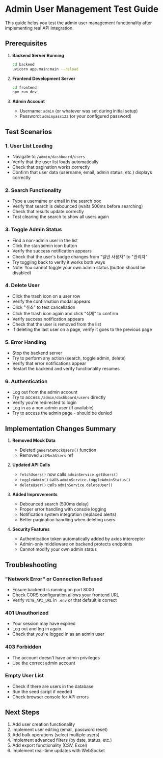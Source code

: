 # Admin User Management Test Guide

This guide helps you test the admin user management functionality after implementing real API integration.

## Prerequisites

1. **Backend Server Running**
   ```bash
   cd backend
   uvicorn app.main:main --reload
   ```

2. **Frontend Development Server**
   ```bash
   cd frontend
   npm run dev
   ```

3. **Admin Account**
   - Username: `admin` (or whatever was set during initial setup)
   - Password: `adminpass123` (or your configured password)

## Test Scenarios

### 1. User List Loading
- Navigate to `/admin/dashboard/users`
- Verify that the user list loads automatically
- Check that pagination works correctly
- Confirm that user data (username, email, admin status, etc.) displays correctly

### 2. Search Functionality
- Type a username or email in the search box
- Verify that search is debounced (waits 500ms before searching)
- Check that results update correctly
- Test clearing the search to show all users again

### 3. Toggle Admin Status
- Find a non-admin user in the list
- Click the star/admin icon button
- Verify the success notification appears
- Check that the user's badge changes from "일반 사용자" to "관리자"
- Try toggling back to verify it works both ways
- Note: You cannot toggle your own admin status (button should be disabled)

### 4. Delete User
- Click the trash icon on a user row
- Verify the confirmation modal appears
- Click "취소" to test cancellation
- Click the trash icon again and click "삭제" to confirm
- Verify success notification appears
- Check that the user is removed from the list
- If deleting the last user on a page, verify it goes to the previous page

### 5. Error Handling
- Stop the backend server
- Try to perform any action (search, toggle admin, delete)
- Verify that error notifications appear
- Restart the backend and verify functionality resumes

### 6. Authentication
- Log out from the admin account
- Try to access `/admin/dashboard/users` directly
- Verify you're redirected to login
- Log in as a non-admin user (if available)
- Try to access the admin page - should be denied

## Implementation Changes Summary

1. **Removed Mock Data**
   - Deleted `generateMockUsers()` function
   - Removed `allMockUsers` ref

2. **Updated API Calls**
   - `fetchUsers()` now calls `adminService.getUsers()`
   - `toggleAdmin()` calls `adminService.toggleAdminStatus()`
   - `deleteUser()` calls `adminService.deleteUser()`

3. **Added Improvements**
   - Debounced search (500ms delay)
   - Proper error handling with console logging
   - Notification system integration (replaced alerts)
   - Better pagination handling when deleting users

4. **Security Features**
   - Authentication token automatically added by axios interceptor
   - Admin-only middleware on backend protects endpoints
   - Cannot modify your own admin status

## Troubleshooting

### "Network Error" or Connection Refused
- Ensure backend is running on port 8000
- Check CORS configuration allows your frontend URL
- Verify `VITE_API_URL` in `.env` or that default is correct

### 401 Unauthorized
- Your session may have expired
- Log out and log in again
- Check that you're logged in as an admin user

### 403 Forbidden
- The account doesn't have admin privileges
- Use the correct admin account

### Empty User List
- Check if there are users in the database
- Run the seed script if needed
- Check browser console for API errors

## Next Steps

1. Add user creation functionality
2. Implement user editing (email, password reset)
3. Add bulk operations (select multiple users)
4. Implement advanced filters (by date, status, etc.)
5. Add export functionality (CSV, Excel)
6. Implement real-time updates with WebSocket
